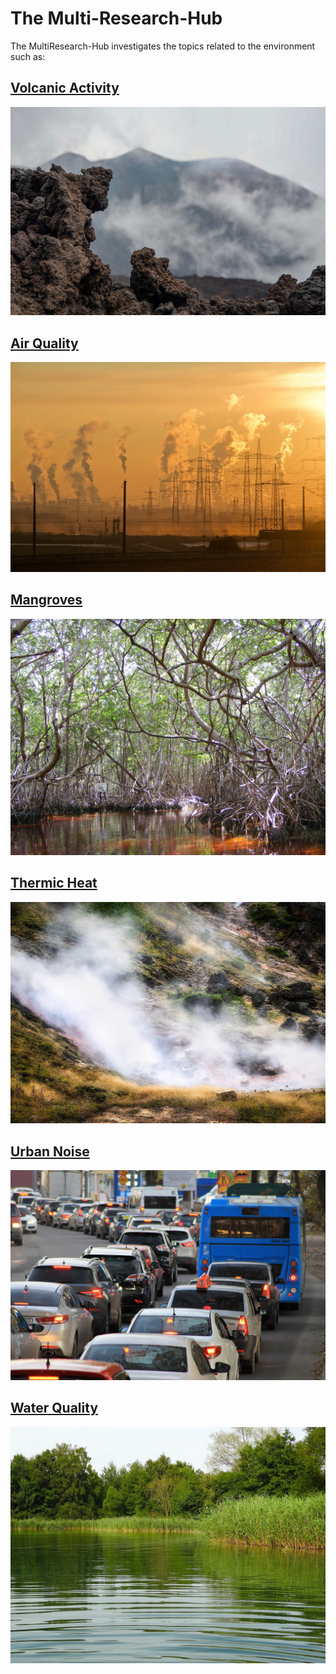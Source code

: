 # The Multi-Research-Hub

The MultiResearch-Hub investigates the topics related to the environment such as:

## [Volcanic Activity](research/volcan.md)       

[![volcano.jpg](images_index/volcano.jpg)](research/volcan.md)

## [Air Quality](research/air_quality.md)

[![AQ.jpg](images_index/AQ.jpg)](research/air_quality.md)

## [Mangroves](research/mangroves.md)

[![mangrove.jpg](images_index/mangrove.jpg)](research/mangroves.md)

## [Thermic Heat](research/thermic.md)

[![thermal.jpg](images_index/thermal.jpg)](research/thermic.md)

## [Urban Noise](research/urban_noise.md)
 
[![traffic.jpg](images_index/noise.jpg)](research/urban_noise.md)

## [Water Quality](research/water_quality.md)

[![water.jpg](images_index/water.jpg)](research/water_quality.md)
